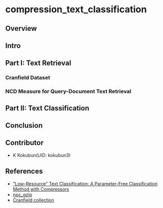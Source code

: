 # compression_text_classification
## Overview

## Intro

## Part I: Text Retrieval
### Cranfield Dataset

### NCD Measure for Query-Document Text Retrieval

## Part II: Text Classification

## Conclusion

## Contributor
- K Kokubun(UID: kokubun3)

## References
- [“Low-Resource” Text Classification: A Parameter-Free Classification Method with Compressors](https://aclanthology.org/2023.findings-acl.426/)
- [npc_gzip](https://github.com/bazingagin/npc_gzip)
- [Cranfield collection](http://ir.dcs.gla.ac.uk/resources/test_collections/cran/)